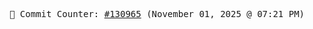 <p align="center">
    <samp>
        📮 Commit Counter: <a href="https://github.com/Javascript-void0/Javascript-void0/commits/main">#130965</a> (November 01, 2025 @ 07:21 PM)
    </samp>
</p>